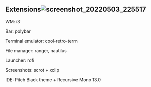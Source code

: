 ## Extensions![screenshot_20220503_225517](https://user-images.githubusercontent.com/63347222/166555535-47e27ae3-1ee4-4c50-8cb6-bf288ea39a8f.png)

WM: i3

Bar: polybar

Terminal emulator: cool-retro-term

File manager: ranger, nautilus

Launcher: rofi

Screenshots: scrot + xclip

IDE: Pitch Black theme + Recursive Mono 13.0
